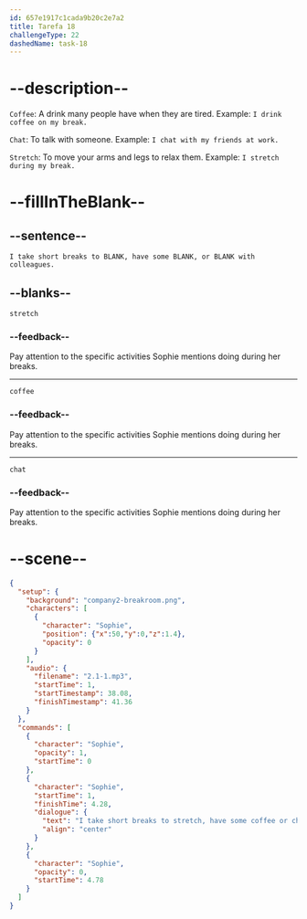 ```yaml
---
id: 657e1917c1cada9b20c2e7a2
title: Tarefa 18
challengeType: 22
dashedName: task-18
---
```


<!-- (audio) Sophie: I take short breaks to stretch, have some coffee, or chat with colleagues. -->

# --description--

`Coffee`: A drink many people have when they are tired. Example: `I drink coffee on my break.`

`Chat`: To talk with someone. Example: `I chat with my friends at work.`

`Stretch`: To move your arms and legs to relax them. Example: `I stretch during my break.`


# --fillInTheBlank--

## --sentence--

`I take short breaks to BLANK, have some BLANK, or BLANK with colleagues.`

## --blanks--

`stretch`

### --feedback--

Pay attention to the specific activities Sophie mentions doing during her breaks.

---

`coffee`

### --feedback--

Pay attention to the specific activities Sophie mentions doing during her breaks.

---

`chat`

### --feedback--

Pay attention to the specific activities Sophie mentions doing during her breaks.

# --scene--

```json
{
  "setup": {
    "background": "company2-breakroom.png",
    "characters": [
      {
        "character": "Sophie",
        "position": {"x":50,"y":0,"z":1.4},
        "opacity": 0
      }
    ],
    "audio": {
      "filename": "2.1-1.mp3",
      "startTime": 1,
      "startTimestamp": 38.08,
      "finishTimestamp": 41.36
    }
  },
  "commands": [
    {
      "character": "Sophie",
      "opacity": 1,
      "startTime": 0
    },
    {
      "character": "Sophie",
      "startTime": 1,
      "finishTime": 4.28,
      "dialogue": {
        "text": "I take short breaks to stretch, have some coffee or chat with colleagues.",
        "align": "center"
      }
    },
    {
      "character": "Sophie",
      "opacity": 0,
      "startTime": 4.78
    }
  ]
}
```
